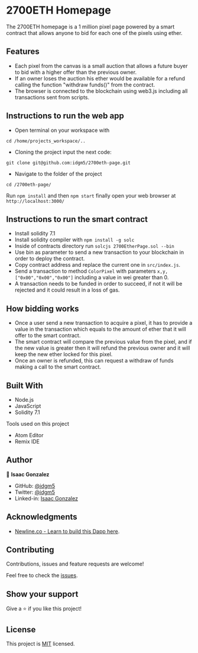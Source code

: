 # 2700ETH Homepage
The 2700ETH homepage is a 1 million pixel page powered by a smart contract that allows anyone to bid for each one of the pixels using ether.

## Features
- Each pixel from the canvas is a small auction that allows a future buyer to bid with a higher offer than the previous owner.
- If an owner loses the auction his ether would be available for a refund calling the function "withdraw funds()" from the contract.
- The browser is connected to the blockchain using web3.js including all transactions sent from scripts.

## Instructions to run the web app

+ Open terminal on your workspace with
```
cd /home/projects_workspace/..
```
+ Cloning the project input the next code:
```
git clone git@github.com:idgm5/2700eth-page.git
```
+ Navigate to the folder of the project
```
cd /2700eth-page/
```
Run  `npm install` and then `npm start` finally open your web browser at `http://localhost:3000/`

## Instructions to run the smart contract
- Install solidity 7.1
- Install solidity compiler with `npm install -g solc`
- Inside of contracts directory run `solcjs 2700EtherPage.sol --bin`
- Use bin as parameter to send a new transaction to your blockchain in order to  deploy the contract.
- Copy contract address and replace the current one in `src/index.js`.
- Send a transaction to method `ColorPixel` with parameters `x,y,["0x00","0x00","0x00"]` including a value in wei greater than 0.
- A transaction needs to be funded in order to succeed, if not it will be rejected and it could result in a loss of gas.

## How bidding works
- Once a user send a new transaction to acquire a pixel, it has to provide a value in the transaction which equals to the amount of ether that it will offer to the smart contract.
- The smart contract will compare the previous value from the pixel, and if the new value is greater then it will refund the previous owner and it will keep the new ether locked for this pixel.
- Once an owner is refunded, this can request a withdraw of funds making a call to the smart contract.

## Built With

* Node.js
* JavaScript
* Solidity 7.1

Tools used on this project

- Atom Editor
- Remix IDE

## Author

👤 **Isaac Gonzalez**

- GitHub: [@idgm5](https://github.com/idgm5)
- Twitter: [@idgm5](https://twitter.com/idgm5)
- Linked-in: [Isaac Gonzalez](https://www.linkedin.com/in/isaacmunguia)

## Acknowledgments

+ [Newline.co - Learn to build this Dapp here](https://www.newline.co/courses/million-ether-homepage).

## Contributing

Contributions, issues and feature requests are welcome!

Feel free to check the [issues](https://github.com/idgm5/2700eth-page/issues).

## Show your support

Give a ⭐️ if you like this project!

## License

This project is [MIT](lic.url) licensed.
